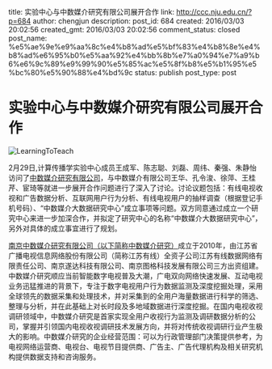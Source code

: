 title: 实验中心与中数媒介研究有限公司展开合作
link: http://ccc.nju.edu.cn/?p=684
author: chengjun
description: 
post_id: 684
created: 2016/03/03 20:02:56
created_gmt: 2016/03/03 20:02:56
comment_status: closed
post_name: %e5%ae%9e%e9%aa%8c%e4%b8%ad%e5%bf%83%e4%b8%8e%e4%b8%ad%e6%95%b0%e5%aa%92%e4%bb%8b%e7%a0%94%e7%a9%b6%e6%9c%89%e9%99%90%e5%85%ac%e5%8f%b8%e5%b1%95%e5%bc%80%e5%90%88%e4%bd%9c
status: publish
post_type: post

# 实验中心与中数媒介研究有限公司展开合作

![LearningToTeach](/wp-content/uploads/2015/10/LearningToTeach.jpg)

2月29日,计算传播学实验中心成员王成军、陈志聪、刘磊、周纬、秦强、朱静怡访问了[中数媒介研究有限公司](http://www.zhongshu.tv/)，与中数媒介有限公司王华、孔令浚、徐萍、王桂芹、宦琦等就进一步展开合作问题进行了深入了讨论。讨论议题包括：有线电视收视和广告数据分析、互联网用户行为分析、有线电视用户的抽样调查（根据登记手机号码）、“中数媒介大数据研究中心”成立事项等问题。双方同意通过成立一个研究中心来进一步加深合作，并拟定了研究中心的名称“中数媒介大数据研究中心”，另外对具体的成立事宜进行了规划。

[南京中数媒介研究有限公司（以下简称中数媒介研究）](http://www.zhongshu.tv/)成立于2010年，由江苏省广播电视信息网络股份有限公司（简称江苏有线）全资子公司江苏有线数据网络有限责任公司、南京遂达科技有限公司、南京图格科技发展有限公司三方出资组建。中数媒介研究顺应当前智能数字电视普及大潮，广电双向网络快速发展、互动电视业务迅猛推进的背景下，专注于数字电视用户行为数据监测及深度挖掘处理，采用全球领先的数据采集和处理技术，并对采集到的全用户海量数据进行科学的筛选、整理与分析，并在此基础上对长时段及多地域数据进行深度挖掘。在国内电视收视调研领域中，中数媒介研究是首家实现全用户收视行为监测及调研数据分析的公司，掌握并引领国内电视收视调研技术发展方向，并将对传统收视调研行业产生极大的影响。中数媒介研究的企业经营范围：可以为行政管理部门决策提供参考，为电视网络运营商、电视台、电视节目提供商、广告主、广告代理机构及相关研究机构提供数据支持和咨询服务。